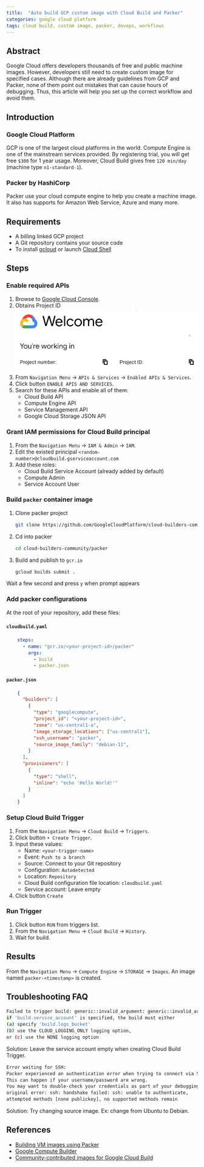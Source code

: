 ```yaml
---
title:  "Auto build GCP custom image with Cloud Build and Packer"
categories: google cloud platform
tags: cloud build, custom image, packer, devops, workflows
---
```


## Abstract

Google Cloud offers developers thousands of free and public machine images.
However, developers still need to create custom image for specified cases.
Although there are already guidelines from GCP and Packer,
none of them point out mistakes that can cause hours of debugging.
Thus, this article will help you set up the correct workflow and avoid them.

## Introduction

### Google Cloud Platform

GCP is one of the largest cloud platforms in the world.
Compute Engine is one of the mainstream services provided.
By registering trial, you will get free `$300` for 1 year usage.
Moreover, Cloud Build gives free `120 min/day` (machine type `n1-standard-1`).

### Packer by HashiCorp

Packer use your cloud compute engine to help you create a machine image.
It also has supports for Amazon Web Service, Azure and many more.

## Requirements

- A billing linked GCP project
- A Git repository contains your source code
- To install [gcloud](
  https://cloud.google.com/sdk/docs/install
  ) or launch [Cloud Shell](
  https://cloud.google.com/shell/docs/launching-cloud-shell
  )

## Steps

### Enable required APIs

1. Browse to [Google Cloud Console](https://console.cloud.google.com/).
1. Obtains Project ID
   ![Project Id](./project-id.png)
1. From `Navigation Menu` -> `APIs & Services` -> `Enabled APIs & Services`.
1. Click button `ENABLE APIS AND SERVICES`.
1. Search for these APIs and enable all of them:
    - Cloud Build API
    - Compute Engine API
    - Service Management API
    - Google Cloud Storage JSON API

### Grant IAM permissions for Cloud Build principal

1. From the `Navigation Menu` -> `IAM & Admin` -> `IAM`.
1. Edit the existed principal `<random-number>@cloudbuild.gserviceaccount.com`
1. Add these roles:
    - Cloud Build Service Account (already added by default)
    - Compute Admin
    - Service Account User

### Build `packer` container image

1. Clone packer project

    ```bash
    git clone https://github.com/GoogleCloudPlatform/cloud-builders-community.git
    ```

1. Cd into packer

    ```bash
    cd cloud-builders-community/packer
    ```

1. Build and publish to `gcr.io`

    ```bash
    gcloud builds submit .
    ```

Wait a few second and press `y` when prompt appears

### Add packer configurations

At the root of your repository, add these files:

#### **`cloudbuild.yaml`**

```yaml
    steps:
      - name: "gcr.io/<your-project-id>/packer"
        args:
          - build
          - packer.json
```

#### **`packer.json`**

```json
    {
      "builders": [
        {
          "type": "googlecompute",
          "project_id": "<your-project-id>",
          "zone": "us-central1-a",
          "image_storage_locations": ["us-central1"],
          "ssh_username": "packer",
          "source_image_family": "debian-11",
        }
      ],
      "provisioners": [
        {
          "type": "shell",
          "inline": "echo 'Hello World!'"
        }
      ]
    }
```

### Setup Cloud Build Trigger

1. From the `Navigation Menu` -> `Cloud Build` -> `Triggers`.
1. Click button `+ Create Trigger`.
1. Input these values:
    - Name: `<your-trigger-name>`
    - Event: `Push to a branch`
    - Source: Connect to your Git repository
    - Configuration: `Autodetected`
    - Location: `Repository`
    - Cloud Build configuration file location: `cloudbuild.yaml`
    - Service account: Leave empty
1. Click button `Create`

### Run Trigger

1. Click button `RUN` from triggers list.
1. From the `Navigation Menu` -> `Cloud Build` -> `History`.
1. Wait for build.

## Results

From the `Navigation Menu` -> `Compute Engine` -> `STORAGE` -> `Images`.
An image named `packer-<timestamp>` is created.

## Troubleshooting FAQ

```bash
Failed to trigger build: generic::invalid_argument: generic::invalid_argument:
if 'build.service_account' is specified, the build must either
(a) specify 'build.logs_bucket'
(b) use the CLOUD_LOGGING_ONLY logging option,
or (c) use the NONE logging option
```

Solution: Leave the service account empty when creating Cloud Build Trigger.

```bash
Error waiting for SSH:
Packer experienced an authentication error when trying to connect via SSH.
This can happen if your username/password are wrong.
You may want to double-check your credentials as part of your debugging process.
original error: ssh: handshake failed: ssh: unable to authenticate,
attempted methods [none publickey], no supported methods remain
```

Solution: Try changing source image. Ex: change from Ubuntu to Debian.

## References

- [Building VM images using Packer](
  https://cloud.google.com/build/docs/building/build-vm-images-with-packer
  )
- [Google Compute Builder](
  https://www.packer.io/plugins/builders/googlecompute
  )
- [Community-contributed images for Google Cloud Build](
  https://github.com/GoogleCloudPlatform/cloud-builders-community
  )
